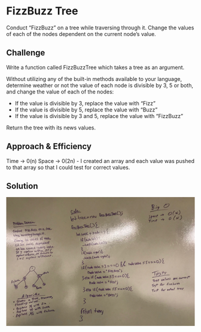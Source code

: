 # FizzBuzz Tree
Conduct “FizzBuzz” on a tree while traversing through it. Change the values of each of the nodes dependent on the current node’s value.

## Challenge
Write a function called FizzBuzzTree which takes a tree as an argument.

Without utilizing any of the built-in methods available to your language, determine weather or not the value of each node is divisible by 3, 5 or both, and change the value of each of the nodes:

* If the value is divisible by 3, replace the value with “Fizz”
* If the value is divisible by 5, replace the value with “Buzz”
* If the value is divisible by 3 and 5, replace the value with “FizzBuzz”

Return the tree with its news values.

## Approach & Efficiency
Time -> 0(n)
Space -> 0(2n) - I created an array and each value was pushed to that array so that I could test for correct values. 

## Solution
![White Board Solution](assets/fizz_buzz_tree.jpg)
